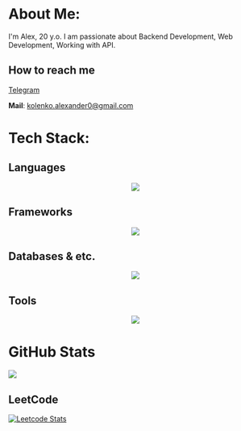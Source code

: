# About Me:
I'm Alex, 20 y.o. I am passionate about Backend Development, Web Development, Working with API.

## How to reach me
[Telegram](https://t.me/kolenkoa)

**Mail**: kolenko.alexander0@gmail.com

# Tech Stack:



## **Languages**
<p align="center">
  <a href="https://skillicons.dev">
    <img src="https://skillicons.dev/icons?i=python,javascript,html,bash,c,cpp&theme=dark" />
  </a>
</p>

## **Frameworks**
<p align="center">
  <a href="https://skillicons.dev">
    <img src="https://skillicons.dev/icons?i=fastapi,django&theme=dark" />
  </a>
</p>

## **Databases & etc.**
<p align="center">
  <a href="https://skillicons.dev">
    <img src="https://skillicons.dev/icons?i=postgres,mysql,sqlite,redis,mongodb&theme=dark" />
  </a>
</p>

## **Tools**
<p align="center">
  <a href="https://skillicons.dev">
    <img src="https://skillicons.dev/icons?i=docker,git,linux,grafana,css,sass&theme=dark" />
  </a>
</p>

# GitHub Stats
![](https://github-readme-stats.vercel.app/api/top-langs/?username=kolenkoal&theme=dark&hide_border=false&include_all_commits=true&count_private=true&layout=compact)

## LeetCode
[![Leetcode Stats](https://leetcard.jacoblin.cool/kolenkoal?theme=nord&extension=activity)](https://leetcode.com/kolenkoal)


